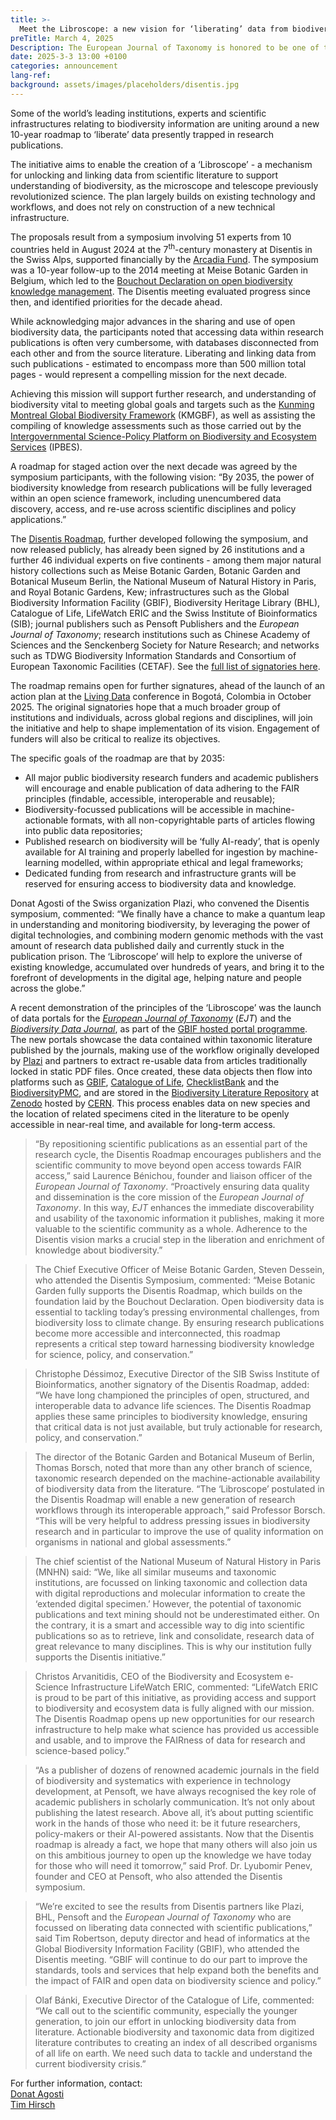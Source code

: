 ```yaml
---
title: >-
  Meet the Libroscope: a new vision for ‘liberating’ data from biodiversity publications
preTitle: March 4, 2025
Description: The European Journal of Taxonomy is honored to be one of the first signatories of the Disentis Roadmap, dedicated to liberating biodiversity knwoledge from scientific publications.
date: 2025-3-3 13:00 +0100
categories: announcement
lang-ref:
background: assets/images/placeholders/disentis.jpg
---
```

Some of the world’s leading institutions, experts and scientific infrastructures relating to biodiversity information are uniting around a new 10-year roadmap to ‘liberate’ data presently trapped in research publications.

The initiative aims to enable the creation of a ‘Libroscope’ - a mechanism for unlocking and linking data from scientific literature to support understanding of biodiversity, as the microscope and telescope previously revolutionized science. The plan largely builds on existing technology and workflows, and does not rely on construction of a new technical infrastructure.

The proposals result from a symposium involving 51 experts from 10 countries held in August 2024 at the 7<sup>th</sup>-century monastery at Disentis in the Swiss Alps, supported financially by the [Arcadia Fund](https://arcadiafund.org.uk/). The symposium was a 10-year follow-up to the 2014 meeting at Meise Botanic Garden in Belgium, which led to the [Bouchout Declaration on open biodiversity knowledge management](https://www.bouchoutdeclaration.org/). The Disentis meeting evaluated progress since then, and identified priorities for the decade ahead.

While acknowledging major advances in the sharing and use of open biodiversity data, the participants noted that accessing data within research publications is often very cumbersome, with databases disconnected from each other and from the source literature. Liberating and linking data from such publications - estimated to encompass more than 500 million total pages - would represent a compelling mission for the next decade.

Achieving this mission will support further research, and understanding of biodiversity vital to meeting global goals and targets such as the [Kunming Montreal Global Biodiversity Framework](https://www.cbd.int/gbf) (KMGBF), as well as assisting the compiling of knowledge assessments such as those carried out by the [Intergovernmental Science-Policy Platform on Biodiversity and Ecosystem Services](https://www.ipbes.net/) (IPBES).

A roadmap for staged action over the next decade was agreed by the symposium participants, with the following vision: “By 2035, the power of biodiversity knowledge from research publications will be fully leveraged within an open science framework, including unencumbered data discovery, access, and re-use across scientific disciplines and policy applications.”

The [Disentis Roadmap](https://www.bouchoutdeclaration.org/background-2024/), further developed following the symposium, and now released publicly, has already been signed by 26 institutions and a further 46 individual experts on five continents - among them major natural history collections such as Meise Botanic Garden, Botanic Garden and Botanical Museum Berlin, the National Museum of Natural History in Paris, and Royal Botanic Gardens, Kew; infrastructures such as the Global Biodiversity Information Facility (GBIF), Biodiversity Heritage Library (BHL), Catalogue of Life, LifeWatch ERIC and the Swiss Institute of Bioinformatics (SIB); journal publishers such as Pensoft Publishers and the _European Journal of Taxonomy_; research institutions such as Chinese Academy of Sciences and the Senckenberg Society for Nature Research; and networks such as TDWG Biodiversity Information Standards and Consortium of European Taxonomic Facilities (CETAF). See the [full list of signatories here](https://www.bouchoutdeclaration.org/signatories-2024/).

The roadmap remains open for further signatures, ahead of the launch of an action plan at the [Living Data](https://livingdata2025.com/) conference in Bogotá, Colombia in October 2025. The original signatories hope that a much broader group of institutions and individuals, across global regions and disciplines, will join the initiative and help to shape implementation of its vision. Engagement of funders will also be critical to realize its objectives.

The specific goals of the roadmap are that by 2035:

* All major public biodiversity research funders and academic publishers will encourage and enable publication of data adhering to the FAIR principles (findable, accessible, interoperable and reusable);
* Biodiversity-focussed publications will be accessible in machine-actionable formats, with all non-copyrightable parts of articles flowing into public data repositories;
* Published research on biodiversity will be ‘fully AI-ready’, that is openly available for AI training and properly labelled for ingestion by machine-learning modelled, within appropriate ethical and legal frameworks;
* Dedicated funding from research and infrastructure grants will be reserved for ensuring access to biodiversity data and knowledge.

Donat Agosti of the Swiss organization Plazi, who convened the Disentis symposium, commented: “We finally have a chance to make a quantum leap in understanding and monitoring biodiversity, by leveraging the power of digital technologies, and combining modern genomic methods with the vast amount of research data published daily and currently stuck in the publication prison. The ‘Libroscope’ will help to explore the universe of existing knowledge, accumulated over hundreds of years, and bring it to the forefront of developments in the digital age, helping nature and people across the globe.”

A recent demonstration of the principles of the ‘Libroscope’ was the launch of data portals for the [_European Journal of Taxonomy_](https://data.europeanjournaloftaxonomy.eu/) (_EJT_) and the [_Biodiversity Data Journal_](https://data.bdj.pensoft.net/), as part of the [GBIF hosted portal programme](https://www.gbif.org/hosted-portals). The new portals showcase the data contained within taxonomic literature published by the journals, making use of the workflow originally developed by [Plazi](https://plazi.org/) and partners to extract re-usable data from articles traditionally locked in static PDF files. Once created, these data objects then flow into platforms such as [GBIF](https://www.gbif.org/dataset/search?publishing_org=a064f300-1bc8-41ea-9364-b864ef4e8938), [Catalogue of Life](https://www.catalogueoflife.org/), [ChecklistBank](https://www.checklistbank.org/) and the [BiodiversityPMC](https://biodiversitypmc.sibils.org/), and are stored in the [Biodiversity Literature Repository](https://biolitrepo.org/) at [Zenodo](https://zenodo.org/) hosted by [CERN](https://home.cern/). This process enables data on new species and the location of related specimens cited in the literature to be openly accessible in near-real time, and available for long-term access.

>“By repositioning scientific publications as an essential part of the research cycle, the Disentis Roadmap encourages publishers and the scientific community to move beyond open access towards FAIR access,” said Laurence Bénichou, founder and liaison officer of the _European Journal of Taxonomy_. “Proactively ensuring data quality and dissemination is the core mission of the _European Journal of Taxonomy_. In this way, _EJT_ enhances the immediate discoverability and usability of the taxonomic information it publishes, making it more valuable to the scientific community as a whole. Adherence to the Disentis vision marks a crucial step in the liberation and enrichment of knowledge about biodiversity.”

>The Chief Executive Officer of Meise Botanic Garden, Steven Dessein, who attended the Disentis Symposium, commented: “Meise Botanic Garden fully supports the Disentis Roadmap, which builds on the foundation laid by the Bouchout Declaration. Open biodiversity data is essential to tackling today’s pressing environmental challenges, from biodiversity loss to climate change. By ensuring research publications become more accessible and interconnected, this roadmap represents a critical step toward harnessing biodiversity knowledge for science, policy, and conservation.”

>Christophe Déssimoz, Executive Director of the SIB Swiss Institute of Bioinformatics, another signatory of the Disentis Roadmap, added: “We have long championed the principles of open, structured, and interoperable data to advance life sciences. The Disentis Roadmap applies these same principles to biodiversity knowledge, ensuring that critical data is not just available, but truly actionable for research, policy, and conservation.”

>The director of the Botanic Garden and Botanical Museum of Berlin, Thomas Borsch, noted that more than any other branch of science, taxonomic research depended on the machine-actionable availability of biodiversity data from the literature. “The ‘Libroscope’ postulated in the Disentis Roadmap will enable a new generation of research workflows through its interoperable approach,” said Professor Borsch. “This will be very helpful to address pressing issues in biodiversity research and in particular to improve the use of quality information on organisms in national and global assessments.”

>The chief scientist of the National Museum of Natural History in Paris (MNHN) said: “We, like all similar museums and taxonomic institutions, are focussed on linking taxonomic and collection data with digital reproductions and molecular information to create the ‘extended digital specimen.’ However, the potential of taxonomic publications and text mining should not be underestimated either. On the contrary, it is a smart and accessible way to dig into scientific publications so as to retrieve, link and consolidate, research data of great relevance to many disciplines. This is why our institution fully supports the Disentis initiative.”

>Christos Arvanitidis, CEO of the Biodiversity and Ecosystem e-Science Infrastructure LifeWatch ERIC, commented: “LifeWatch ERIC is proud to be part of this initiative, as providing access and support to biodiversity and ecosystem data is fully aligned with our mission. The Disentis Roadmap opens up new opportunities for our research infrastructure to help make what science has provided us accessible and usable, and to improve the FAIRness of data for research and science-based policy.”

>“As a publisher of dozens of renowned academic journals in the field of biodiversity and systematics with experience in technology development, at Pensoft, we have always recognised the key role of academic publishers in scholarly communication. It’s not only about publishing the latest research. Above all, it’s about putting scientific work in the hands of those who need it: be it future researchers, policy-makers or their AI-powered assistants. Now that the Disentis roadmap is already a fact, we hope that many others will also join us on this ambitious journey to open up the knowledge we have today for those who will need it tomorrow,” said Prof. Dr. Lyubomir Penev, founder and CEO at Pensoft, who also attended the Disentis symposium.

>“We’re excited to see the results from Disentis partners like Plazi, BHL, Pensoft and the _European Journal of Taxonomy_ who are focussed on liberating data connected with scientific publications,” said Tim Robertson, deputy director and head of informatics at the Global Biodiversity Information Facility (GBIF), who attended the Disentis meeting. “GBIF will continue to do our part to improve the standards, tools and services that help expand both the benefits and the impact of FAIR and open data on biodiversity science and policy.”

>Olaf Bánki, Executive Director of the Catalogue of Life, commented: “We call out to the scientific community, especially the younger generation, to join our effort in unlocking biodiversity data from literature. Actionable biodiversity and taxonomic data from digitized literature contributes to creating an index of all described organisms of all life on earth. We need such data to tackle and understand the current biodiversity crisis.”

For further information, contact:<br>
[Donat Agosti](mailto:agosti@plazi.org)<br>
[Tim Hirsch](mailto:tim@timhirsch-consulting.com)<br>

